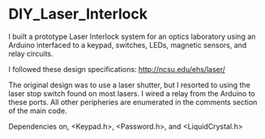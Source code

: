 DIY_Laser_Interlock
===================

I built a prototype Laser Interlock system for an optics laboratory using an Arduino interfaced to a keypad, switches, LEDs, magnetic sensors, and relay circuits.

I followed these design specifications: http://ncsu.edu/ehs/laser/

The original design was to use a laser shutter, but I resorted to using the laser stop switch found on most lasers. I wired a relay from the Arduino to these ports. All other peripheries are enumerated in the comments section of the main code. 

Dependencies on, <Keypad.h>, <Password.h>, and <LiquidCrystal.h>



